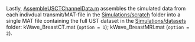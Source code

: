 Lastly, [AssembleUSCTChannelData.m](https://github.com/rehmanali1994/FrequencyDifferencing/blob/main/Simulations/AssembleUSCTChannelData.m) assembles the simulated data from each indivdual transmit/MAT-file in the [Simulations/scratch](https://github.com/rehmanali1994/FrequencyDifferencing/tree/main/Simulations/scratch) folder into a single MAT file containing the full UST dataset in the [Simulations/datasets](https://github.com/rehmanali1994/FrequencyDifferencing/tree/main/Simulations/datasets) folder: kWave_BreastCT.mat (`option = 1`); kWave_BreastMRI.mat (`option = 2`).
